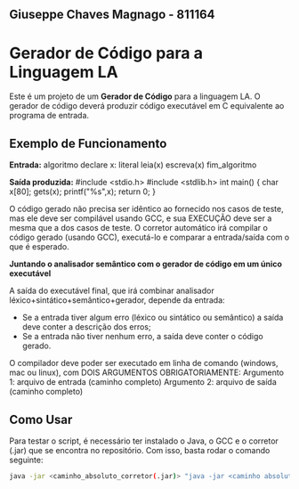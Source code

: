 ## Giuseppe Chaves Magnago - 811164
# Gerador de Código para a Linguagem LA
Este é um projeto de um **Gerador de Código** para a linguagem LA. O gerador de código deverá produzir código executável em C equivalente ao programa de entrada.

## Exemplo de Funcionamento
**Entrada:**
algoritmo
  declare
    x: literal
  leia(x)
  escreva(x)
fim_algoritmo

**Saída produzida:**
#include <stdio.h>
#include <stdlib.h>
int main() {
	char x[80];
	gets(x);
	printf("%s",x);
	return 0;
}

O código gerado não precisa ser idêntico ao fornecido nos casos de teste, mas ele deve ser compilável usando GCC, e sua EXECUÇÃO deve ser a mesma que a dos casos de teste. O corretor automático irá compilar o código gerado (usando GCC), executá-lo e comparar a entrada/saída com o que é esperado.

**Juntando o analisador semântico com o gerador de código em um único executável**

A saída do executável final, que irá combinar analisador léxico+sintático+semântico+gerador, depende da entrada:
- Se a entrada tiver algum erro (léxico ou sintático ou semântico) a saída deve conter a descrição dos erros;
- Se a entrada não tiver nenhum erro, a saída deve conter o código gerado.

O compilador deve poder ser executado em linha de comando (windows, mac ou linux), com DOIS ARGUMENTOS OBRIGATORIAMENTE:
Argumento 1: arquivo de entrada (caminho completo)
Argumento 2: arquivo de saída (caminho completo)


## Como Usar
Para testar o script, é necessário ter instalado o Java, o GCC e o corretor (.jar) que se encontra no repositório. Com isso, basta rodar o comando seguinte:

```bash
java -jar <caminho_absoluto_corretor(.jar)> "java -jar <caminho absoluto para o .jar com dependências>" <caminho_absoluto_MinGW> <diretório_temporário_para_as_saídas> <caminho_absoluto_casos_de_teste> "<RA>" "<t4>"
```

